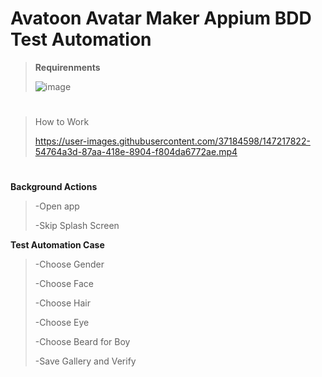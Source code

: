 # Avatoon Avatar Maker Appium BDD Test Automation

>**Requirenments**
>
>![image](https://user-images.githubusercontent.com/37184598/147217918-eeca053c-b72f-4b16-8dd3-70fe56c43e27.png)
#
>How to Work
>
>https://user-images.githubusercontent.com/37184598/147217822-54764a3d-87aa-418e-8904-f804da6772ae.mp4
#

**Background Actions**
>-Open app
>
>-Skip Splash Screen

**Test Automation Case**
>-Choose Gender
>
>-Choose Face
>
>-Choose Hair
>
>-Choose Eye
>
>-Choose Beard for Boy
>
>-Save Gallery and Verify

